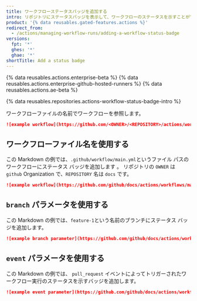 ```yaml
---
title: ワークフローステータスバッジを追加する
intro: リポジトリにステータスバッジを表示して、ワークフローのステータスを示すことができます。
product: '{% data reusables.gated-features.actions %}'
redirect_from:
  - /actions/managing-workflow-runs/adding-a-workflow-status-badge
versions:
  fpt: '*'
  ghes: '*'
  ghae: '*'
shortTitle: Add a status badge
---
```


{% data reusables.actions.enterprise-beta %}
{% data reusables.actions.enterprise-github-hosted-runners %}
{% data reusables.actions.ae-beta %}

{% data reusables.repositories.actions-workflow-status-badge-intro %}

ワークフローファイルの名前でワークフローを参照します。

```markdown
![example workflow](https://github.com/<OWNER>/<REPOSITORY>/actions/workflows/<WORKFLOW_FILE>/badge.svg)
```
## ワークフローファイル名を使用する

この Markdown の例では、`.github/workflow/main.yml`というファイル パスのワークフローにステータス バッジを追加します 。 リポジトリの `OWNER` は `github` Organization で、`REPOSITORY` 名は `docs` です。

```markdown
![example workflow](https://github.com/github/docs/actions/workflows/main.yml/badge.svg)
```

## `branch` パラメータを使用する

この Markdown の例では、`feature-1`という名前のブランチにステータス バッジを追加します。

```markdown
![example branch parameter](https://github.com/github/docs/actions/workflows/main.yml/badge.svg?branch=feature-1)
```

## `event` パラメータを使用する

この Markdown の例では、 `pull_request` イベントによってトリガーされたワークフロー実行のステータスを示すバッジを追加します。

```markdown
![example event parameter](https://github.com/github/docs/actions/workflows/main.yml/badge.svg?event=pull_request)
```
